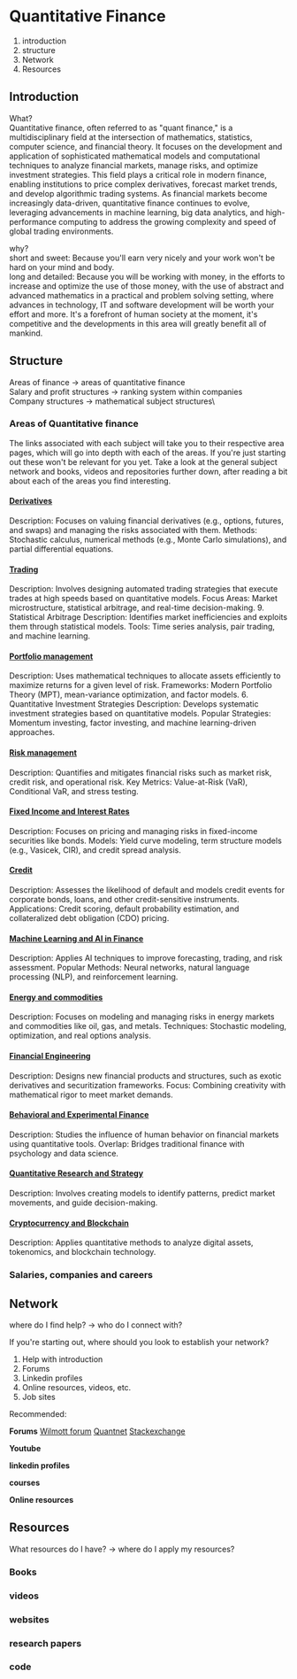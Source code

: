 # Quantitative Finance

1. introduction
2. structure
3. Network
4. Resources


## Introduction
What?\
Quantitative finance, often referred to as "quant finance," is a multidisciplinary field at the intersection of mathematics, statistics, computer science, and financial theory. It focuses on the development and application of sophisticated mathematical models and computational techniques to analyze financial markets, manage risks, and optimize investment strategies. This field plays a critical role in modern finance, enabling institutions to price complex derivatives, forecast market trends, and develop algorithmic trading systems. As financial markets become increasingly data-driven, quantitative finance continues to evolve, leveraging advancements in machine learning, big data analytics, and high-performance computing to address the growing complexity and speed of global trading environments.

why?\
short and sweet: Because you'll earn very nicely and your work won't be hard on your mind and body.\
long and detailed: Because you will be working with money, in the efforts to increase and optimize the use of those money, with the use of abstract and advanced mathematics in a practical and problem solving setting, where advances in technology, IT and software development will be worth your effort and more. It's a forefront of human society at the moment, it's competitive and the developments in this area will greatly benefit all of mankind.

## Structure

Areas of finance -> areas of quantitative finance\
Salary and profit structures -> ranking system within companies\
Company structures -> mathematical subject structures\



### Areas of Quantitative finance
The links associated with each subject will take you to their respective area pages, which will go into depth with each of the areas.
If you're just starting out these won't be relevant for you yet. Take a look at the general subject network and books, videos and repositories further down, after reading a bit about each of the areas you find interesting.

#### [Derivatives](https://github.com/CtoL95/Knowledgebase/tree/main/1.%20Quantitative%20Finance/Derivatives#readme)
Description: Focuses on valuing financial derivatives (e.g., options, futures, and swaps) and managing the risks associated with them.
Methods: Stochastic calculus, numerical methods (e.g., Monte Carlo simulations), and partial differential equations.
#### [Trading](https://github.com/CtoL95/Knowledgebase/tree/main/1.%20Quantitative%20Finance/Trading#readme)
Description: Involves designing automated trading strategies that execute trades at high speeds based on quantitative models.
Focus Areas: Market microstructure, statistical arbitrage, and real-time decision-making.
9. Statistical Arbitrage
Description: Identifies market inefficiencies and exploits them through statistical models.
Tools: Time series analysis, pair trading, and machine learning.
#### [Portfolio management](https://github.com/CtoL95/Knowledgebase/tree/main/1.%20Quantitative%20Finance/PortfolioManagement#readme)
Description: Uses mathematical techniques to allocate assets efficiently to maximize returns for a given level of risk.
Frameworks: Modern Portfolio Theory (MPT), mean-variance optimization, and factor models.
6. Quantitative Investment Strategies
Description: Develops systematic investment strategies based on quantitative models.
Popular Strategies: Momentum investing, factor investing, and machine learning-driven approaches.
#### [Risk management](https://github.com/CtoL95/Knowledgebase/tree/main/1.%20Quantitative%20Finance/RiskManagement#readme)
Description: Quantifies and mitigates financial risks such as market risk, credit risk, and operational risk.
Key Metrics: Value-at-Risk (VaR), Conditional VaR, and stress testing.
#### [Fixed Income and Interest Rates](https://github.com/CtoL95/Knowledgebase/tree/main/1.%20Quantitative%20Finance/FixedIncome#readme)
Description: Focuses on pricing and managing risks in fixed-income securities like bonds.
Models: Yield curve modeling, term structure models (e.g., Vasicek, CIR), and credit spread analysis.
#### [Credit](https://github.com/CtoL95/Knowledgebase/tree/main/1.%20Quantitative%20Finance/Credit#readme)
Description: Assesses the likelihood of default and models credit events for corporate bonds, loans, and other credit-sensitive instruments.
Applications: Credit scoring, default probability estimation, and collateralized debt obligation (CDO) pricing.
#### [Machine Learning and AI in Finance](https://github.com/CtoL95/Knowledgebase/tree/main/1.%20Quantitative%20Finance/ML-AI#readme)
Description: Applies AI techniques to improve forecasting, trading, and risk assessment.
Popular Methods: Neural networks, natural language processing (NLP), and reinforcement learning.
#### [Energy and commodities](https://github.com/CtoL95/Knowledgebase/tree/main/1.%20Quantitative%20Finance/EnergyCommodities#readme)
Description: Focuses on modeling and managing risks in energy markets and commodities like oil, gas, and metals.
Techniques: Stochastic modeling, optimization, and real options analysis.
#### [Financial Engineering](https://github.com/CtoL95/Knowledgebase/tree/main/1.%20Quantitative%20Finance/FinEngineering#readme)
Description: Designs new financial products and structures, such as exotic derivatives and securitization frameworks.
Focus: Combining creativity with mathematical rigor to meet market demands.
#### [Behavioral and Experimental Finance](https://github.com/CtoL95/Knowledgebase/tree/main/1.%20Quantitative%20Finance/BehavioralFinance#readme)
Description: Studies the influence of human behavior on financial markets using quantitative tools.
Overlap: Bridges traditional finance with psychology and data science.
#### [Quantitative Research and Strategy](https://github.com/CtoL95/Knowledgebase/tree/main/1.%20Quantitative%20Finance/StrategyResearch#readme)
Description: Involves creating models to identify patterns, predict market movements, and guide decision-making.
#### [Cryptocurrency and Blockchain](https://github.com/CtoL95/Knowledgebase/tree/main/1.%20Quantitative%20Finance/CryptoBlockchain#readme)
Description: Applies quantitative methods to analyze digital assets, tokenomics, and blockchain technology.

### Salaries, companies and careers

## Network
where do I find help? -> who do I connect with?


If you're starting out, where should you look to establish your network?
1. Help with introduction
2. Forums
3. Linkedin profiles
4. Online resources, videos, etc.
5. Job sites


Recommended:

**Forums**
[Wilmott forum]()
[Quantnet]()
[Stackexchange]()

**Youtube**

**linkedin profiles**

**courses**

**Online resources**



## Resources
What resources do I have? -> where do I apply my resources?

### Books

### videos

### websites

### research papers

### code
